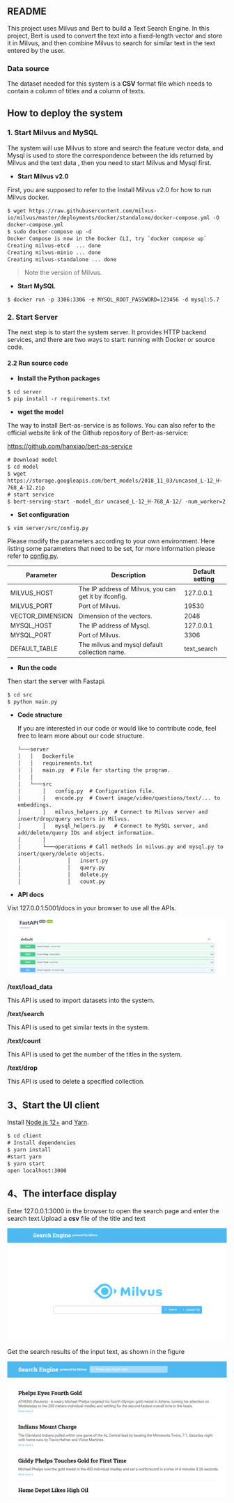 ## README

This project uses Milvus and Bert to build a Text Search Engine. In this project, Bert is used to convert the text into a fixed-length vector and store it in Milvus, and then combine Milvus to search for similar text in the text entered by the user.

### Data source

The dataset needed for this system is a **CSV** format file which needs to contain a column of titles and a column of texts.

## How to deploy the system

### 1. Start Milvus and MySQL

The system will use Milvus to store and search the feature vector data, and Mysql is used to store the correspondence between the ids returned by Milvus and the text data  , then you need to start Milvus and Mysql first.

- **Start Milvus v2.0**

First, you are supposed to refer to the Install Milvus v2.0 for how to run Milvus docker.

```
$ wget https://raw.githubusercontent.com/milvus-io/milvus/master/deployments/docker/standalone/docker-compose.yml -O docker-compose.yml
$ sudo docker-compose up -d
Docker Compose is now in the Docker CLI, try `docker compose up`
Creating milvus-etcd  ... done
Creating milvus-minio ... done
Creating milvus-standalone ... done

```

> Note the version of Milvus.

- **Start MySQL**

```
$ docker run -p 3306:3306 -e MYSQL_ROOT_PASSWORD=123456 -d mysql:5.7
```

### 2. Start Server

The next step is to start the system server. It provides HTTP backend services, and there are two ways to start: running with Docker or source code.

#### 2.2 Run source code

- **Install the Python packages**

```
$ cd server
$ pip install -r requirements.txt
```

- **wget the model**

The way to install Bert-as-service is as follows. You can also refer to the official website link of the Github repository of Bert-as-service:

https://github.com/hanxiao/bert-as-service

```
# Download model
$ cd model
$ wget https://storage.googleapis.com/bert_models/2018_11_03/uncased_L-12_H-768_A-12.zip
# start service
$ bert-serving-start -model_dir uncased_L-12_H-768_A-12/ -num_worker=2
```

- **Set configuration**

```
$ vim server/src/config.py
```

Please modify the parameters according to your own environment. Here listing some parameters that need to be set, for more information please refer to [config.py](https://github.com/miia12/bootcamp/blob/master/solutions/reverse_image_search/quick_deploy/server/src/config.py).

| **Parameter**    | **Description**                                       | **Default setting** |
| ---------------- | ----------------------------------------------------- | ------------------- |
| MILVUS_HOST      | The IP address of Milvus, you can get it by ifconfig. | 127.0.0.1           |
| MILVUS_PORT      | Port of Milvus.                                       | 19530               |
| VECTOR_DIMENSION | Dimension of the vectors.                             | 2048                |
| MYSQL_HOST       | The IP address of Mysql.                              | 127.0.0.1           |
| MYSQL_PORT       | Port of Milvus.                                       | 3306                |
| DEFAULT_TABLE    | The milvus and mysql default collection name.         | text_search         |


- **Run the code**

Then start the server with Fastapi.

```
$ cd src
$ python main.py
```
- **Code  structure**

  If you are interested in our code or would like to contribute code, feel free to learn more about our code structure.

  ```
  └───server
  │   │   Dockerfile
  │   │   requirements.txt
  │   │   main.py  # File for starting the program.
  │   │
  │   └───src
  │       │   config.py  # Configuration file.
  │       │   encode.py  # Covert image/video/questions/text/... to embeddings.
  │       │   milvus_helpers.py  # Connect to Milvus server and insert/drop/query vectors in Milvus.
  │       │   mysql_helpers.py   # Connect to MySQL server, and add/delete/query IDs and object information.
  │       │   
  │       └───operations # Call methods in milvus.py and mysql.py to insert/query/delete objects.
  │               │   insert.py
  │               │   query.py
  │               │   delete.py
  │               │   count.py
  ```


- **API docs** 

Vist 127.0.0.1:5001/docs in your browser to use all the APIs.

![1](pic/1.png)

**/text/load_data**

This API is used to import datasets into the system.

**/text/search**

This API is used to get similar texts in the system.

**/text/count**

This API is used to get the number of the titles in the system.

**/text/drop**

This API is used to delete a specified collection.


3、Start the UI client
----------------------  
Install  [Node.js 12+](https://nodejs.org/en/download/) and [Yarn](https://classic.yarnpkg.com/en/docs/install/).

```
$ cd client 
# Install dependencies
$ yarn install 
#start yarn 
$ yarn start   
open localhost:3000
```


4、The interface display
---------------------- 

Enter 127.0.0.1:3000 in the browser to open the search page and enter the search text.Upload a **csv** file of the title and text

![1](./pic/3.png)

Get the search results of the input text, as shown in the figure

![2](./pic/2.png)



